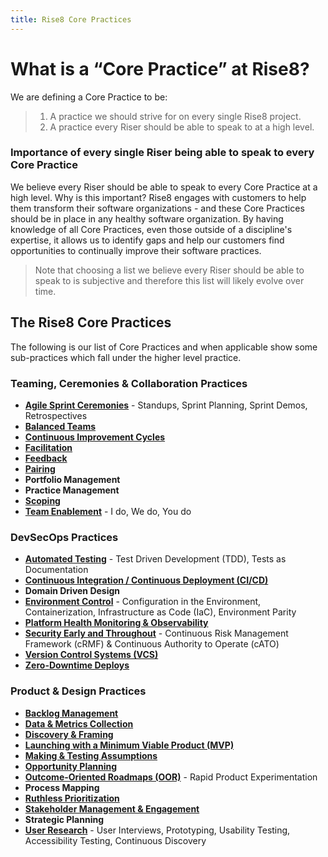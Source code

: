 ```yaml
---
title: Rise8 Core Practices
---
```


# What is a “Core Practice” at Rise8?
We are defining a Core Practice to be:
> 1. A practice we should strive for on every single Rise8 project. <br>
> 1. A practice every Riser should be able to speak to at a high level.

### Importance of every single Riser being able to speak to every Core Practice
We believe every Riser should be able to speak to every Core Practice at a high level. Why is this important? Rise8 engages with customers to help them transform their software organizations - and these Core Practices should be in place in any healthy software organization. By having knowledge of all Core Practices, even those outside of a discipline's expertise, it allows us to identify gaps and help our customers find opportunities to continually improve their software practices.
> Note that choosing a list we believe every Riser should be able to speak to is subjective and therefore this list will likely evolve over time.

## The Rise8 Core Practices
The following is our list of Core Practices and when applicable show some sub-practices which fall under the higher level practice.

### Teaming, Ceremonies & Collaboration Practices
* **[Agile Sprint Ceremonies](../agile-ceremonies)** - Standups, Sprint Planning, Sprint Demos, Retrospectives
* **[Balanced Teams](../balanced-team)**
* **[Continuous Improvement Cycles](../continuous-improvement-cycles)**
* **[Facilitation](../facilitation)**
* **[Feedback](../feedback)**
* **[Pairing](../pairing)**
* **Portfolio Management**
* **Practice Management**
* **[Scoping](../scoping)**
* **[Team Enablement](../team-enablement)** - I do, We do, You do

### DevSecOps Practices
* **[Automated Testing](../automated-testing)** - Test Driven Development (TDD), Tests as Documentation
* **[Continuous Integration / Continuous Deployment (CI/CD)](../ci-cd)**
* **Domain Driven Design**
* **[Environment Control](../environment-control)** - Configuration in the Environment, Containerization, Infrastructure as Code (IaC), Environment Parity
* **[Platform Health Monitoring & Observability](../platform-health-monitoring-and-observability)**
* **[Security Early and Throughout](../security-early-and-throughout)** - Continuous Risk Management Framework (cRMF) & Continuous Authority to Operate (cATO)
* **[Version Control Systems (VCS)](../version-control-systems)**
* **[Zero-Downtime Deploys](../zero-downtime-deployments)**

### Product & Design Practices
* **[Backlog Management](../backlog-management)**
* **[Data & Metrics Collection](../data-and-metrics-collection)**
* **[Discovery & Framing](../discovery-and-framing)**
* **[Launching with a Minimum Viable Product (MVP)](../launching-with-a-minimum-viable-product)**
* **[Making & Testing Assumptions](../making-and-testing-assumptions)**
* **[Opportunity Planning](../opportunity-planning)**
* **[Outcome-Oriented Roadmaps (OOR)](../outcome-oriented-roadmaps)** - Rapid Product Experimentation
* **Process Mapping**
* **[Ruthless Prioritization](../ruthless-prioritization)**
* **[Stakeholder Management & Engagement](../stakeholder-management-and-engagement)**
* **Strategic Planning**
* **[User Research](../user-research)** - User Interviews, Prototyping, Usability Testing, Accessibility Testing, Continuous Discovery

